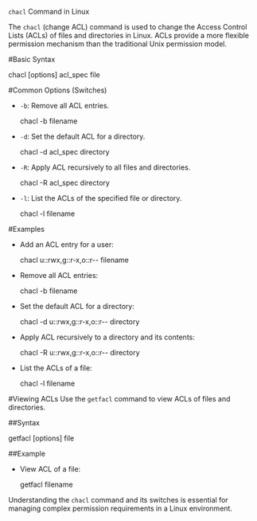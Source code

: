 `chacl` Command in Linux

The `chacl` (change ACL) command is used to change the Access Control Lists (ACLs) of files and directories in Linux. ACLs provide a more flexible permission mechanism than the traditional Unix permission model.

#Basic Syntax

chacl [options] acl_spec file


#Common Options (Switches)
- `-b`: Remove all ACL entries.
  
  chacl -b filename
 
- `-d`: Set the default ACL for a directory.
  
  chacl -d acl_spec directory
 
- `-R`: Apply ACL recursively to all files and directories.
  
  chacl -R acl_spec directory
 
- `-l`: List the ACLs of the specified file or directory.
  
  chacl -l filename
 

#Examples
- Add an ACL entry for a user:

  chacl u::rwx,g::r-x,o::r-- filename
 
- Remove all ACL entries:
  
  chacl -b filename
 
- Set the default ACL for a directory:
  
  chacl -d u::rwx,g::r-x,o::r-- directory
 
- Apply ACL recursively to a directory and its contents:
  
  chacl -R u::rwx,g::r-x,o::r-- directory
 
- List the ACLs of a file:
  
  chacl -l filename
 

#Viewing ACLs
Use the `getfacl` command to view ACLs of files and directories.

##Syntax

getfacl [options] file


##Example
- View ACL of a file:
  
  getfacl filename
 

Understanding the `chacl` command and its switches is essential for managing complex permission requirements in a Linux environment.
